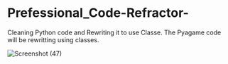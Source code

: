 # Prefessional_Code-Refractor-
Cleaning Python code and Rewriting it to use Classe.
The Pyagame code will be rewritting using classes.

![Screenshot (47)](https://user-images.githubusercontent.com/42388234/151486199-46f612fb-1407-48d7-9331-c69e134d54d7.png)

